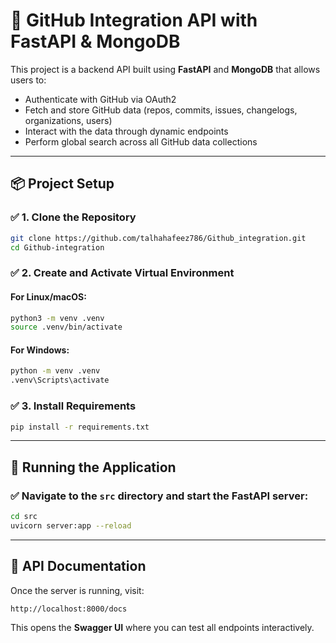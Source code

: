 # 🚀 GitHub Integration API with FastAPI & MongoDB

This project is a backend API built using **FastAPI** and **MongoDB** that allows users to:
- Authenticate with GitHub via OAuth2
- Fetch and store GitHub data (repos, commits, issues, changelogs, organizations, users)
- Interact with the data through dynamic endpoints
- Perform global search across all GitHub data collections

---

## 📦 Project Setup

### ✅ 1. Clone the Repository
```bash
git clone https://github.com/talhahafeez786/Github_integration.git
cd Github-integration
```

### ✅ 2. Create and Activate Virtual Environment
#### For Linux/macOS:
```bash
python3 -m venv .venv
source .venv/bin/activate
```

#### For Windows:
```bash
python -m venv .venv
.venv\Scripts\activate
```

### ✅ 3. Install Requirements
```bash
pip install -r requirements.txt
```

---

## 🚀 Running the Application

### ✅ Navigate to the `src` directory and start the FastAPI server:
```bash
cd src
uvicorn server:app --reload
```

---

## 📘 API Documentation

Once the server is running, visit:
```
http://localhost:8000/docs
```

This opens the **Swagger UI** where you can test all endpoints interactively.

